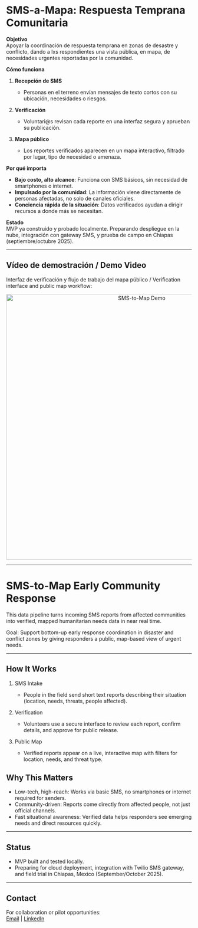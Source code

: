 # SMS-a-Mapa: Respuesta Temprana Comunitaria

**Objetivo**  
Apoyar la coordinación de respuesta temprana en zonas de desastre y conflicto, dando a lxs respondientes una vista pública, en mapa, de necesidades urgentes reportadas por la comunidad.  

**Cómo funciona**  
1. **Recepción de SMS**  
   - Personas en el terreno envían mensajes de texto cortos con su ubicación, necesidades o riesgos.  

2. **Verificación**  
   - Voluntari@s revisan cada reporte en una interfaz segura y aprueban su publicación.  

3. **Mapa público**  
   - Los reportes verificados aparecen en un mapa interactivo, filtrado por lugar, tipo de necesidad o amenaza.  

**Por qué importa**  
- **Bajo costo, alto alcance**: Funciona con SMS básicos, sin necesidad de smartphones o internet.  
- **Impulsado por la comunidad**: La información viene directamente de personas afectadas, no solo de canales oficiales.  
- **Conciencia rápida de la situación**: Datos verificados ayudan a dirigir recursos a donde más se necesitan.  

**Estado**  
MVP ya construido y probado localmente. Preparando despliegue en la nube, integración con gateway SMS, y prueba de campo en Chiapas (septiembre/octubre 2025).  

---

## Vídeo de demostración / Demo Video
Interfaz de verificación y flujo de trabajo del mapa público / Verification interface and public map workflow:
<p align="center">
  <img src="sms_demo.gif" alt="SMS-to-Map Demo" width="720">
</p>

---
# SMS-to-Map Early Community Response
This data pipeline turns incoming SMS reports from affected communities into verified, mapped humanitarian needs data in near real time.

Goal: Support bottom-up early response coordination in disaster and conflict zones by giving responders a public, map-based view of urgent needs.

---

## How It Works

1. SMS Intake  
   - People in the field send short text reports describing their situation (location, needs, threats, people affected).  

2. Verification  
   - Volunteers use a secure interface to review each report, confirm details, and approve for public release.  

3. Public Map  
   - Verified reports appear on a live, interactive map with filters for location, needs, and threat type.


## Why This Matters

- Low-tech, high-reach: Works via basic SMS, no smartphones or internet required for senders.  
- Community-driven: Reports come directly from affected people, not just official channels.  
- Fast situational awareness: Verified data helps responders see emerging needs and direct resources quickly.

---

## Status

- MVP built and tested locally.  
- Preparing for cloud deployment, integration with Twilio SMS gateway, and field trial in Chiapas, Mexico (September/October 2025).

---

## Contact

For collaboration or pilot opportunities:  
[Email](timklustner@gmail.com) | [LinkedIn](https://www.linkedin.com/in/tim-klustner/)

